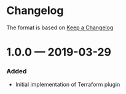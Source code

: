 # Changelog
The format is based on [Keep a Changelog](https://keepachangelog.com/en/1.0.0/)

# 1.0.0 — 2019-03-29
### Added
* Initial implementation of Terraform plugin 
